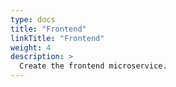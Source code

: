 ```yaml
---
type: docs
title: "Frontend"
linkTitle: "Frontend"
weight: 4
description: >
  Create the frontend microservice.
---
```


